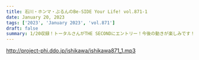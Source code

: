 ```yaml
---
title: 石川・ホンマ・ぶるんのBe-SIDE Your Life! vol.871-1
date: January 20, 2023
tags: ['2023', 'January 2023', 'vol.871']
draft: false
summary: 1/20収録！トータルさんがTHE SECONDにエントリー！今後の動きが楽しみです！
---
```


http://project-phi.ddo.jp/ishikawa/ishikawa871_1.mp3
